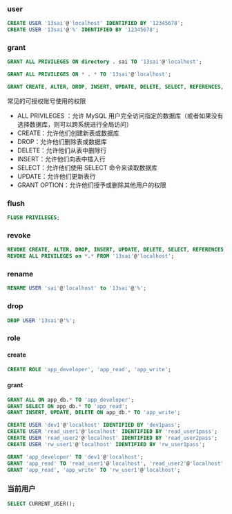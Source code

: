 ### user

```sql
CREATE USER '13sai'@'localhost' IDENTIFIED BY '12345678';
CREATE USER '13sai'@'%' IDENTIFIED BY '12345678';
```

### grant

```sql
GRANT ALL PRIVILEGES ON directory . sai TO '13sai'@'localhost';

GRANT ALL PRIVILEGES ON * . * TO '13sai'@'localhost';

GRANT CREATE, ALTER, DROP, INSERT, UPDATE, DELETE, SELECT, REFERENCES, RELOAD on *.* TO '13sai'@'localhost' WITH GRANT OPTION;
```

常见的可授权账号使用的权限

- ALL PRIVILEGES ：允许 MySQL 用户完全访问指定的数据库（或者如果没有选择数据库，则可以跨系统进行全局访问）
- CREATE：允许他们创建新表或数据库
- DROP：允许他们删除表或数据库
- DELETE：允许他们从表中删除行
- INSERT：允许他们向表中插入行
- SELECT：允许他们使用 SELECT 命令来读取数据库
- UPDATE：允许他们更新表行
- GRANT OPTION：允许他们授予或删除其他用户的权限

### flush

```sql
FLUSH PRIVILEGES;
```

### revoke 

```sql
REVOKE CREATE, ALTER, DROP, INSERT, UPDATE, DELETE, SELECT, REFERENCES, RELOAD on *.* FROM '13sai'@'localhost';
REVOKE ALL PRIVILEGES on *.* FROM '13sai'@'localhost';
```

### rename
```sql
RENAME USER 'sai'@'localhost' to '13sai'@'%';
```
### drop

```sql
DROP USER '13sai'@'%';
```

### role

#### create

```sql
CREATE ROLE 'app_developer', 'app_read', 'app_write';
```

#### grant

```sql
GRANT ALL ON app_db.* TO 'app_developer';
GRANT SELECT ON app_db.* TO 'app_read';
GRANT INSERT, UPDATE, DELETE ON app_db.* TO 'app_write';
```

```sql
CREATE USER 'dev1'@'localhost' IDENTIFIED BY 'dev1pass';
CREATE USER 'read_user1'@'localhost' IDENTIFIED BY 'read_user1pass';
CREATE USER 'read_user2'@'localhost' IDENTIFIED BY 'read_user2pass';
CREATE USER 'rw_user1'@'localhost' IDENTIFIED BY 'rw_user1pass';
```

```sql
GRANT 'app_developer' TO 'dev1'@'localhost';
GRANT 'app_read' TO 'read_user1'@'localhost', 'read_user2'@'localhost';
GRANT 'app_read', 'app_write' TO 'rw_user1'@'localhost';
```

### 当前用户

```sql
SELECT CURRENT_USER();
```